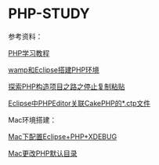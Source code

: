 # PHP-STUDY

参考资料：

[PHP学习教程](http://www.runoob.com/php/php-tutorial.html)

[wamp和Eclipse搭建PHP环境](https://jingyan.baidu.com/article/bad08e1e87138209c8512118.html)

[探索PHP构造项目之路之停止复制粘贴](https://my.oschina.net/u/922172/blog/749713)

[Eclipse中PHPEditor关联CakePHP的*.ctp文件](http://luzl.iteye.com/blog/737175)


Mac环境搭建：

[Mac下配置Eclipse+PHP+XDEBUG](http://blog.csdn.net/iamno/article/details/7957388)

[Mac更改PHP默认目录](http://www.cnblogs.com/muyunlee/p/6386095.html)

